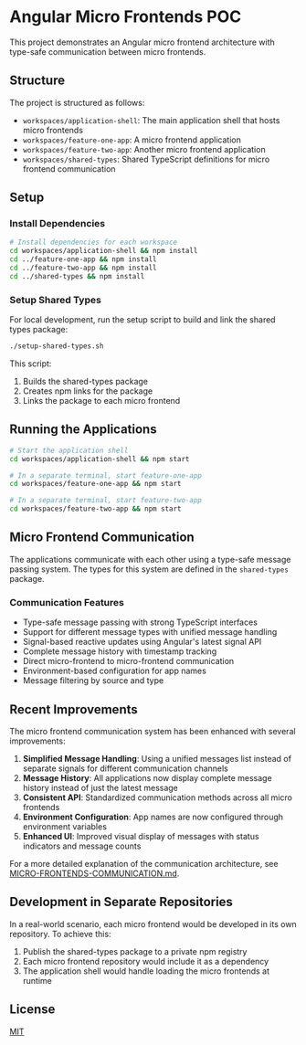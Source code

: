 # Angular Micro Frontends POC

This project demonstrates an Angular micro frontend architecture with type-safe communication between micro frontends.

## Structure

The project is structured as follows:

- `workspaces/application-shell`: The main application shell that hosts micro frontends
- `workspaces/feature-one-app`: A micro frontend application
- `workspaces/feature-two-app`: Another micro frontend application
- `workspaces/shared-types`: Shared TypeScript definitions for micro frontend communication

## Setup

### Install Dependencies

```bash
# Install dependencies for each workspace
cd workspaces/application-shell && npm install
cd ../feature-one-app && npm install
cd ../feature-two-app && npm install
cd ../shared-types && npm install
```

### Setup Shared Types

For local development, run the setup script to build and link the shared types package:

```bash
./setup-shared-types.sh
```

This script:
1. Builds the shared-types package
2. Creates npm links for the package
3. Links the package to each micro frontend

## Running the Applications

```bash
# Start the application shell
cd workspaces/application-shell && npm start

# In a separate terminal, start feature-one-app
cd workspaces/feature-one-app && npm start

# In a separate terminal, start feature-two-app
cd workspaces/feature-two-app && npm start
```

## Micro Frontend Communication

The applications communicate with each other using a type-safe message passing system. The types for this system are defined in the `shared-types` package.

### Communication Features

- Type-safe message passing with strong TypeScript interfaces
- Support for different message types with unified message handling
- Signal-based reactive updates using Angular's latest signal API
- Complete message history with timestamp tracking
- Direct micro-frontend to micro-frontend communication
- Environment-based configuration for app names
- Message filtering by source and type

## Recent Improvements

The micro frontend communication system has been enhanced with several improvements:

1. **Simplified Message Handling**: Using a unified messages list instead of separate signals for different communication channels
2. **Message History**: All applications now display complete message history instead of just the latest message
3. **Consistent API**: Standardized communication methods across all micro frontends
4. **Environment Configuration**: App names are now configured through environment variables
5. **Enhanced UI**: Improved visual display of messages with status indicators and message counts

For a more detailed explanation of the communication architecture, see [MICRO-FRONTENDS-COMMUNICATION.md](./MICRO-FRONTENDS-COMMUNICATION.md).

## Development in Separate Repositories

In a real-world scenario, each micro frontend would be developed in its own repository. To achieve this:

1. Publish the shared-types package to a private npm registry
2. Each micro frontend repository would include it as a dependency
3. The application shell would handle loading the micro frontends at runtime

## License

[MIT](LICENSE)